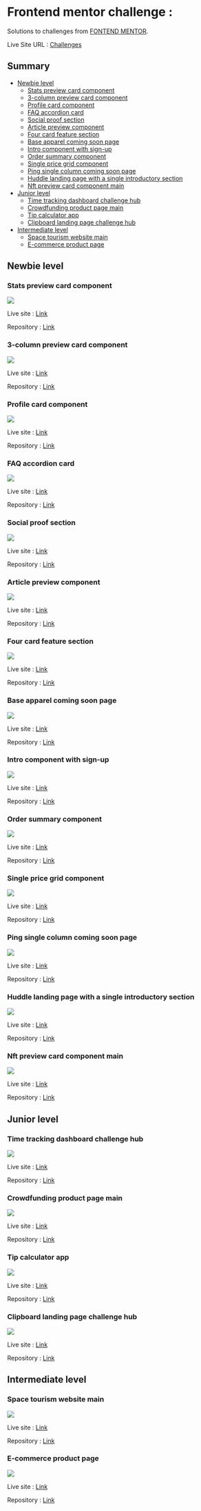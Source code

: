 # Frontend mentor challenge :

Solutions to challenges from [FONTEND MENTOR](https://www.frontendmentor.io).

Live Site URL : [Challenges](https://julabina.github.io/FRONTEND_MENTOR/)

## Summary

- [Newbie level](#Newbie-level)
    - [Stats preview card component](#Stats-preview-card-component)
    - [3-column preview card component](#3-column-preview-card-component)
    - [Profile card component](#Profile-card-component)
    - [FAQ accordion card](#FAQ-accordion-card)
    - [Social proof section](#Social-proof-section)
    - [Article preview component](#Article-preview-component)
    - [Four card feature section](#Four-card-feature-section)
    - [Base apparel coming soon page](#Base-apparel-coming-soon-page)
    - [Intro component with sign-up](#Intro-component-with-sign-up)
    - [Order summary component](#Order-summary-component)
    - [Single price grid component](#Single-price-grid-component)
    - [Ping single column coming soon page](#Ping-single-column-coming-soon-page)
    - [Huddle landing page with a single introductory section](#Huddle-landing-page-with-a-single-introductory-section)
    - [Nft preview card component main](#Nft-preview-card-component-main)
- [Junior level](#Junior-level)
    - [Time tracking dashboard challenge hub](#Time-tracking-dashboard-challenge-hub)
    - [Crowdfunding product page main](#Crowdfunding-product-page-main)
    - [Tip calculator app](#Tip-calculator-app)
    - [Clipboard landing page challenge hub](#Clipboard-landing-page-challenge-hub)
- [Intermediate level](#Intermediate-level)
    - [Space tourism website main](#Space-tourism-website-main)
    - [E-commerce product page](#E-commerce-product-page)

## Newbie level

### Stats preview card component

![](./newbie/Stats_preview_card_component/screenshot.webp)

Live site : [Link](https://julabina.github.io/FRONTEND_MENTOR/newbie/Stats_preview_card_component/index.html)

Repository : [Link](./newbie/Stats_preview_card_component/index.html)

### 3-column preview card component

![](./newbie/3-column_preview_car_component/screenshot.webp)

Live site : [Link](https://julabina.github.io/FRONTEND_MENTOR/newbie/3-column_preview_car_component/index.html)

Repository : [Link](./newbie/3-column_preview_car_component/index.html)

### Profile card component

![](./newbie/Profile_card_component/screenshot.webp)

Live site : [Link](https://julabina.github.io/FRONTEND_MENTOR/newbie/Profile_card_component/index.html)

Repository : [Link](./newbie/Profile_card_component/index.html)

### FAQ accordion card

![](./newbie/FAQ_accordion_card/screenshot.webp)

Live site : [Link](https://julabina.github.io/FRONTEND_MENTOR/newbie/FAQ_accordion_card/index.html)

Repository : [Link](./newbie/FAQ_accordion_card/index.html)

### Social proof section

![](./newbie/Social_proof_section/screenshot.webp)

Live site : [Link](https://julabina.github.io/FRONTEND_MENTOR/newbie/Social_proof_section/index.html)

Repository : [Link](./newbie/Social_proof_section/index.html)

### Article preview component

![](./newbie/Article_preview_component/screenshot.webp)

Live site : [Link](https://julabina.github.io/FRONTEND_MENTOR/newbie/Article_preview_component/index.html)

Repository : [Link](./newbie/Article_preview_component/index.html)

### Four card feature section

![](./newbie/Four_card_feature_section/screenshot.webp)

Live site : [Link](https://julabina.github.io/FRONTEND_MENTOR/newbie/Four_card_feature_section/index.html)

Repository : [Link](./newbie/Four_card_feature_section/index.html)

### Base apparel coming soon page

![](./newbie/Base_apparel_coming_soon_page/screenshot.webp)

Live site : [Link](https://julabina.github.io/FRONTEND_MENTOR/newbie/Base_apparel_coming_soon_page/index.html)

Repository : [Link](./newbie/Base_apparel_coming_soon_page/index.html)

### Intro component with sign-up

![](./newbie/Intro_component_with_sign-up_form/screenshot.webp)

Live site : [Link](https://julabina.github.io/FRONTEND_MENTOR/newbie/Intro_component_with_sign-up_form/index.html)

Repository : [Link](./newbie/Intro_component_with_sign-up_form/index.html)

### Order summary component

![](./newbie/Order_summary_component/screenshot.webp)

Live site : [Link](https://julabina.github.io/FRONTEND_MENTOR/newbie/Order_summary_component/index.html)

Repository : [Link](./newbie/Order_summary_component/index.html)

### Single price grid component

![](./newbie/Single_price_grid_component/screenshot.webp)

Live site : [Link](https://julabina.github.io/FRONTEND_MENTOR/newbie/Single_price_grid_component/index.html)

Repository : [Link](./newbie/Single_price_grid_component/index.html)

### Ping single column coming soon page

![](./newbie/Ping_single_column_coming_soon_page/screenshot.webp)

Live site : [Link](https://julabina.github.io/FRONTEND_MENTOR/newbie/Ping_single_column_coming_soon_page/index.html)

Repository : [Link](./newbie/Ping_single_column_coming_soon_page/index.html)

### Huddle landing page with a single introductory section

![](./newbie/Huddle_landing_page_with_a_single_introductory_section/screenshot.webp)

Live site : [Link](https://julabina.github.io/FRONTEND_MENTOR/newbie/Huddle_landing_page_with_a_single_introductory_section/index.html)

Repository : [Link](./newbie/Huddle_landing_page_with_a_single_introductory_section/index.html)

### Nft preview card component main

![](./newbie/Nft_preview_card_component_main/screenshot.webp)

Live site : [Link](https://julabina.github.io/FRONTEND_MENTOR/newbie/Nft_preview_card_component_main/index.html)

Repository : [Link](./newbie/Nft_preview_card_component_main/index.html)


## Junior level

### Time tracking dashboard challenge hub

![](./junior/Time_tracking_dashboard_challenge_hub/screenshot.webp)

Live site : [Link](https://julabina.github.io/FRONTEND_MENTOR/junior/Time_tracking_dashboard_challenge_hub/index.html)

Repository : [Link](./junior/Time_tracking_dashboard_challenge_hub/index.html)

### Crowdfunding product page main

![](./junior/Crowdfunding_product_page_main/screenshot.webp)

Live site : [Link](https://julabina.github.io/FRONTEND_MENTOR/junior/Crowdfunding_product_page_main/index.html)

Repository : [Link](./junior/Crowdfunding_product_page_main/index.html)

### Tip calculator app

![](./junior/Tip_calculator_app/screenshot.webp)

Live site : [Link](https://julabina.github.io/FRONTEND_MENTOR/junior/Tip_calculator_app/index.html)

Repository : [Link](./junior/Tip_calculator_app/index.html)

### Clipboard landing page challenge hub

![](./junior/Clipboard_landing_page_challenge_hub/screenshot.webp)

Live site : [Link](https://julabina.github.io/FRONTEND_MENTOR/junior/Clipboard_landing_page_challenge_hub/index.html)

Repository : [Link](./junior/Clipboard_landing_page_challenge_hub/index.html)

## Intermediate level

### Space tourism website main

![](./intermediate/Space_tourism_website_main/screenshot.webp)

Live site : [Link](https://julabina.github.io/FRONTEND_MENTOR/intermediate/Space_tourism_website_main/index.html)

Repository : [Link](./intermediate/Space_tourism_website_main/index.html)

### E-commerce product page

![](./intermediate/E-commerce_product_page/screenshot.webp)

Live site : [Link](https://julabina.github.io/FRONTEND_MENTOR/intermediate/E-commerce_product_page/index.html)

Repository : [Link](./intermediate/E-commerce_product_page/index.html)